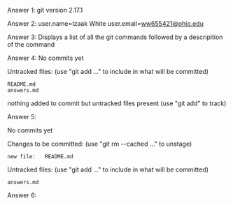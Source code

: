 Answer 1: git version 2.17.1

Answer 2:
user.name=Izaak White
user.email=ww655421@ohio.edu

Answer 3:
Displays a list of all the git commands followed by a descripition of the command

Answer 4:
No commits yet

Untracked files:
  (use "git add <file>..." to include in what will be committed)

	README.md
	answers.md

nothing added to commit but untracked files present (use "git add" to track)

Answer 5:

No commits yet

Changes to be committed:
  (use "git rm --cached <file>..." to unstage)

	new file:   README.md

Untracked files:
  (use "git add <file>..." to include in what will be committed)

	answers.md
Answer 6:
